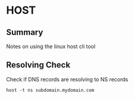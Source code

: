 # HOST

## Summary

Notes on using the linux host cli tool

## Resolving Check

Check if DNS records are resolving to NS records

```console
host -t ns subdomain.mydomain.com
```
